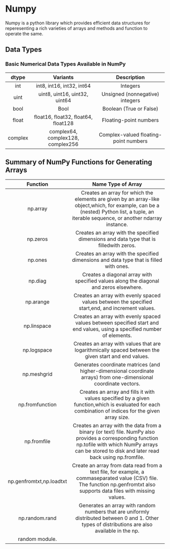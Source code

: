 # Numpy

Numpy is a python library which provides efficient data structures for reperesenting a rich varieties of arrays and methods and function to operate the same.


## Data Types

### Basic Numerical Data Types Available in NumPy
| dtype |                  Variants          |              Description               |
|:-----:|:----------------------------------:|:--------------------------------------:|
|  int  |        int8, int16, int32, int64   |               Integers                 |
|  uint |   uint8, uint16, uint32, uint64    |   Unsigned (nonnegative) integers      |
| bool  |                   Bool             |       Boolean (True or False)          |
| float | float16, float32, float64, float128|        Floating-point numbers          |
|complex| complex64, complex128, complex256  | Complex-valued floating-point numbers  |




##  Summary of NumPy Functions for Generating Arrays
|       Function       |                                                                    Name Type of Array                                                                |
|:--------------------:|:----------------------------------------------------------------------------------------------------------------------------------------------------:|
|      np.array        |Creates an array for which the elements are given by an array-like object,which, for example, can be a (nested) Python list, a tuple, an iterable     sequence, or another ndarray instance.                                                                                                                                        |
|      np.zeros        |       Creates an array with the specified dimensions and data type that is filledwith zeros.                                                         |
|      np.ones         |Creates an array with the specified dimensions and data type that is filled with ones.                                                                |
|      np.diag         |Creates a diagonal array with specified values along the diagonal and zeros elsewhere.                                                                |
|      np.arange       |Creates an array with evenly spaced values between the specified start,end, and increment values.                                                     |
|     np.linspace      |Creates an array with evenly spaced values between specified start and end values, using a specified number of elements.                              |
|     np.logspace      |Creates an array with values that are logarithmically spaced between the given start and end values.                                                  |
|     np.meshgrid      |Generates coordinate matrices (and higher-dimensional coordinate arrays) from one-dimensional coordinate vectors.                                     |
|   np.fromfunction    |Creates an array and fills it with values specified by a given function,which is evaluated for each combination of indices for the given array size.  |
|     np.fromfile      |Creates an array with the data from a binary (or text) file. NumPy also provides a corresponding function np.tofile with which NumPy arrays can be   stored to disk and later read back using np.fromfile.                                                                                                                         |
|np.genfromtxt,np.loadtxt|Create an array from data read from a text file, for example, a commaseparated value (CSV) file. The function np.genfromtxt also supports data     files with missing values.                                                                                                                                                    |
|np.random.rand        |Generates an array with random numbers that are uniformly distributed   between 0 and 1. Other types of distributions are also available in the np.
random module.                                                                                                                                                                |
